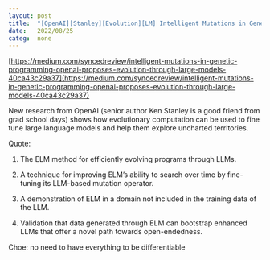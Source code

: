 ```yaml
---
layout: post
title:  "[OpenAI][Stanley][Evolution][LM] Intelligent Mutations in Genetic Programming: OpenAI Proposes Evolution Through Large Models"
date:   2022/08/25
categ:  none
---
```




[https://medium.com/syncedreview/intelligent-mutations-in-genetic-programming-openai-proposes-evolution-through-large-models-40ca43c29a37](https://medium.com/syncedreview/intelligent-mutations-in-genetic-programming-openai-proposes-evolution-through-large-models-40ca43c29a37)



New research from OpenAI (senior author Ken Stanley is a good friend from grad school days) shows how evolutionary computation can be used to fine tune large language models and help them explore uncharted territories. 

Quote: 

1. The ELM method for efficiently evolving programs through LLMs.

2. A technique for improving ELM’s ability to search over time by fine-tuning its LLM-based mutation operator.

3. A demonstration of ELM in a domain not included in the training data of the LLM.

4. Validation that data generated through ELM can bootstrap enhanced LLMs that offer a novel path towards open-endedness.

Choe: no need to have everything to be differentiable

 


